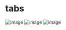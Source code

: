 # tabs
![image](https://user-images.githubusercontent.com/104350745/165075728-edc42ebf-b5ec-488e-a991-e737d08d4a57.png)
![image](https://user-images.githubusercontent.com/104350745/165075777-9f8f167b-f9e5-4036-a573-1c2c8aec08f5.png)
![image](https://user-images.githubusercontent.com/104350745/165075823-19f139b1-b916-4c44-8fde-b0c26dbbddb4.png)
